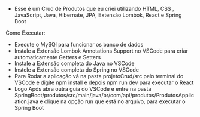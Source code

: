 - Esse é um Crud de Produtos que eu criei utilizando HTML, CSS , JavaScript, Java, Hibernate, JPA, Extensão Lombok, React e Spring Boot

Como Executar:
- Execute o MySQl para funcionar os banco de dados
- Instale a Extensão Lombok Annotations Support no VSCode para criar automaticamente Getters e Setters
- Instale a Extensão completa do Java no VSCode
- Instele a Extensão completa do Spring no VSCode
- Para Rodar a aplicação vá na pasta projetoCrud/src pelo terminal do VSCode e digite npm install e depois npm run dev para executar o React
- Logo Após abra outra guia do VSCode e entre na pasta SpringBoot/produtos/src/main/java/br/com/api/produtos/ProdutosApplication.java e clique na opção run que está no arquivo, para executar o Spring Boot
